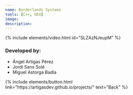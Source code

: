 ```yaml
---
name: Borderlands Systems
tools: [C++, UE4]
image:
description: 
---
```


{% include elements/video.html id="SLZAzNJeupM" %}


### Developed by: 
- Ángel Artigas Pérez 
- Jordi Sans Solé
- Miguel Astorga Badía

<p class="text-center">
{% include elements/button.html link="https://artigasdev.github.io/projects/" text="Back" %}
</p>